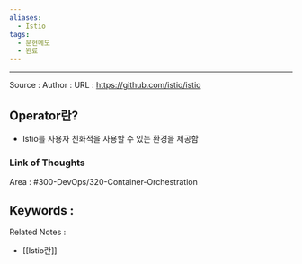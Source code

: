 ```yaml
---
aliases:
  - Istio
tags:
  - 문헌메모
  - 완료
---
```



---


Source :
Author : 
URL : https://github.com/istio/istio

## Operator란?
- Istio를 사용자 친화적을 사용할 수 있는 환경을 제공함

### Link of Thoughts
Area : #300-DevOps/320-Container-Orchestration 

Keywords :
- 

Related Notes : 
- [[Istio란]]
